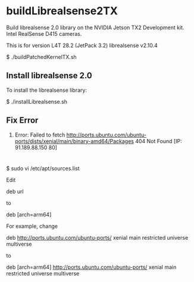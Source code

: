 # buildLibrealsense2TX
Build librealsense 2.0 library on the NVIDIA Jetson TX2 Development kit.  Intel RealSense D415 cameras.

This is for version L4T 28.2 (JetPack 3.2)
librealsense v2.10.4

$ ./buildPatchedKernelTX.sh

<h2>Install librealsense 2.0</h2>
To install the librealsense library:

$ ./installLibrealsense.sh

<h2>Fix Error</h2>

1. Error: Failed to fetch http://ports.ubuntu.com/ubuntu-ports/dists/xenial/main/binary-amd64/Packages  404  Not Found [IP: 91.189.88.150 80]<h1>

$ sudo vi  /etc/apt/sources.list

Edit

deb url 

to 

deb [arch=arm64] 

For example, change

deb http://ports.ubuntu.com/ubuntu-ports/ xenial main restricted universe multiverse

to

deb [arch=arm64]  http://ports.ubuntu.com/ubuntu-ports/ xenial main restricted universe multiverse
